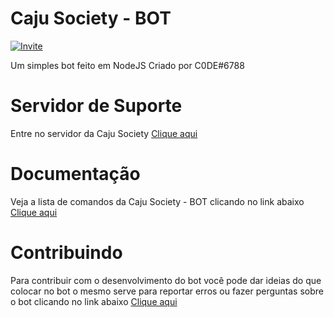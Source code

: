 # Caju Society - BOT

[![Invite](https://img.shields.io/badge/Invite-Caju%20Society%20Bot-40e0d0?style=for-the-badge)](https://discord.gg/XUBY5xre)

Um simples bot feito em NodeJS
Criado por C0DE#6788

# Servidor de Suporte
Entre no servidor da Caju Society
[Clique aqui](https://discord.gg/XUBY5xre)

# Documentação
Veja a lista de comandos da Caju Society - BOT clicando no link abaixo
[Clique aqui](https://froggdrugs.gitbook.io/cajusociety/)

# Contribuindo
Para contribuir com o desenvolvimento do bot você pode dar ideias do que colocar no bot o mesmo serve para reportar erros ou fazer perguntas sobre o bot clicando no link abaixo
[Clique aqui](https://github.com/C0DEpy/Caju-Society/issues)

